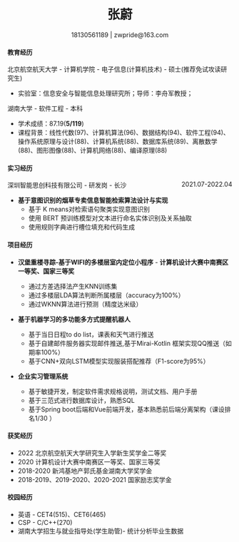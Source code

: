 <center><h1>张蔚</h1></center>

<center> 18130561189 | zwpride@163.com </center>

#### 教育经历

北京航空航天大学 - 计算机学院 - 电子信息(计算机技术) - 硕士(推荐免试攻读研究生)

* 实验室：信息安全与智能信息处理研究所；导师：李舟军教授；

湖南大学 - 软件工程 - 本科

* 学术成绩：87.19(**5/119**)
* 课程背景：线性代数(97)、计算机算法(96)、数据结构(94)、软件工程(94)、操作系统原理与设计(88)、计算机系统(88)、数据库系统(89)、离散数学(88)、图形图像(88)、计算机网络(88)、编译原理(88)

#### 实习经历

<p style="text-align:left;">深圳智能思创科技有限公司 - 研发岗 - 长沙<span style="float:right;">2021.07-2022.04</span></p>

* **基于意图识别的烟草专卖信息智能检索算法设计与实现**
  * 基于 K means对检索语句聚类实现意图识别
  * 使用 BERT 预训练模型对文本进行命名实体识别及关系抽取
  * 使用规则字典进行槽位填充和代码生成

#### 项目经历

* **汉堡重楼寻踪-基于WIFI的多楼层室内定位小程序** - **计算机设计大赛中南赛区一等奖、国家三等奖**
  * 通过方差选择法产生KNN训练集
  * 通过多楼层LDA算法判断所属楼层（accuracy为100%）
  * 通过WKNN算法进行预测（精度达米级）

* **基于机器学习的多功能多方式提醒机器人**
  * 基于当日日程to do list，课表和天气进行推送
  * 基于自建邮件服务器实现邮件推送,基于Mirai-Kotlin 框架实现QQ推送（如期率100%）
  * 基于CNN+双向LSTM模型实现服装搭配推荐（F1-score为95%）
* **企业实习管理系统**
  * 基于敏捷开发，制定软件需求规格说明，测试文档、用户手册
  * 基于三范式进行数据库设计，熟悉SQL
  * 基于Spring boot后端和Vue前端开发，基本熟悉前后端分离架构（课设排名1/30 ）

#### 获奖经历

- 2022 北京航空航天大学研究生入学新生奖学金二等奖
- 2020 计算机设计大赛中南赛区一等奖、国家三等奖
- 2018-2020 新鸿基地产郭氏基金湖南大学奖学金
- 2018-2019、2019-2020、2020-2021 国家励志奖学金

#### 校园经历

- 英语 - CET4(515)、CET6(465)
- CSP - C/C++(270)
- 湖南大学招生与就业指导处(学生助管)- 统计分析毕业生数据
